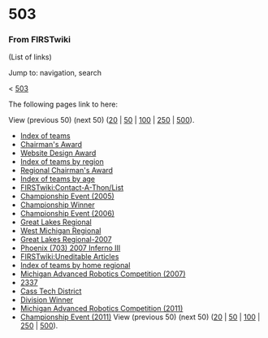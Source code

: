 

# 503

### From FIRSTwiki

(List of links)

Jump to: navigation, search

&lt; [503](/index.php?title=503&redirect=no "503" )  

The following pages link to here:

View (previous 50) (next 50)
([20](/index.php?title=Special:Whatlinkshere/503&limit=20&from=0
"Special:Whatlinkshere/503" ) |
[50](/index.php?title=Special:Whatlinkshere/503&limit=50&from=0
"Special:Whatlinkshere/503" ) |
[100](/index.php?title=Special:Whatlinkshere/503&limit=100&from=0
"Special:Whatlinkshere/503" ) |
[250](/index.php?title=Special:Whatlinkshere/503&limit=250&from=0
"Special:Whatlinkshere/503" ) |
[500](/index.php?title=Special:Whatlinkshere/503&limit=500&from=0
"Special:Whatlinkshere/503" )).

  * [Index of teams](/index.php/Index_of_teams "Index of teams" )
  * [Chairman's Award](/index.php/Chairman%27s_Award "Chairman's Award" )
  * [Website Design Award](/index.php/Website_Design_Award "Website Design Award" )
  * [Index of teams by region](/index.php/Index_of_teams_by_region "Index of teams by region" )
  * [Regional Chairman's Award](/index.php/Regional_Chairman%27s_Award "Regional Chairman's Award" )
  * [Index of teams by age](/index.php/Index_of_teams_by_age "Index of teams by age" )
  * [FIRSTwiki:Contact-A-Thon/List](/index.php/FIRSTwiki:Contact-A-Thon/List "FIRSTwiki:Contact-A-Thon/List" )
  * [Championship Event (2005)](/index.php/Championship_Event_%282005%29 "Championship Event \(2005\)" )
  * [Championship Winner](/index.php/Championship_Winner "Championship Winner" )
  * [Championship Event (2006)](/index.php/Championship_Event_%282006%29 "Championship Event \(2006\)" )
  * [Great Lakes Regional](/index.php/Great_Lakes_Regional "Great Lakes Regional" )
  * [West Michigan Regional](/index.php/West_Michigan_Regional "West Michigan Regional" )
  * [Great Lakes Regional-2007](/index.php/Great_Lakes_Regional-2007 "Great Lakes Regional-2007" )
  * [Phoenix (703) 2007 Inferno III](/index.php/Phoenix_%28703%29_2007_Inferno_III "Phoenix \(703\) 2007 Inferno III" )
  * [FIRSTwiki:Uneditable Articles](/index.php/FIRSTwiki:Uneditable_Articles "FIRSTwiki:Uneditable Articles" )
  * [Index of teams by home regional](/index.php/Index_of_teams_by_home_regional "Index of teams by home regional" )
  * [Michigan Advanced Robotics Competition (2007)](/index.php/Michigan_Advanced_Robotics_Competition_%282007%29 "Michigan Advanced Robotics Competition \(2007\)" )
  * [2337](/index.php/2337 "2337" )
  * [Cass Tech District](/index.php/Cass_Tech_District "Cass Tech District" )
  * [Division Winner](/index.php/Division_Winner "Division Winner" )
  * [Michigan Advanced Robotics Competition (2011)](/index.php/Michigan_Advanced_Robotics_Competition_%282011%29 "Michigan Advanced Robotics Competition \(2011\)" )
  * [Championship Event (2011)](/index.php/Championship_Event_%282011%29 "Championship Event \(2011\)" )
View (previous 50) (next 50)
([20](/index.php?title=Special:Whatlinkshere/503&limit=20&from=0
"Special:Whatlinkshere/503" ) |
[50](/index.php?title=Special:Whatlinkshere/503&limit=50&from=0
"Special:Whatlinkshere/503" ) |
[100](/index.php?title=Special:Whatlinkshere/503&limit=100&from=0
"Special:Whatlinkshere/503" ) |
[250](/index.php?title=Special:Whatlinkshere/503&limit=250&from=0
"Special:Whatlinkshere/503" ) |
[500](/index.php?title=Special:Whatlinkshere/503&limit=500&from=0
"Special:Whatlinkshere/503" )).

